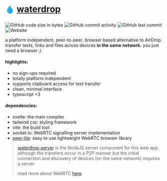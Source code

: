 # <sub><img src="public/favicon.png" width="30" ></sub> [waterdrop](https://waterdrop.vercel.app)

![GitHub code size in bytes](https://img.shields.io/github/languages/code-size/stravo1/waterdrop) ![GitHub commit activity](https://img.shields.io/github/commit-activity/m/stravo1/waterdrop) ![GitHub last commit](https://img.shields.io/github/last-commit/stravo1/waterdrop) ![Website](https://img.shields.io/website?down_message=offline&up_message=online&url=https%3A%2F%2Fwaterdrop.vercel.app%2F)

a platform independent, peer-to-peer, browser based alternative to AirDrop.
transfer texts, links and files across devices **in the same network.** you just need a browser ;)

#### highlights:

- no sign-ups required
- totally platform independent
- supports clipboard access for text transfer
- clean, minimal interface
- typescript <3

#### dependencies:

- svelte: the main compiler
- tailwind css: styling framework
- vite: the build tool
- socket.io: WebRTC signalling server implementation
- [peer-lite](https://github.com/skyllo/peer-lite): easy to use lightweight WebRTC browser library

> [waterdrop-server](https://www.github.com/stravo1/waterdrop-server) is the NodeJS server component for this web app. although the transfers occur in a P2P manner but the initial connection and discovery of devices (on the same network) requires a server
>
> read more about WebRTC [here](https://webrtc.org/)
